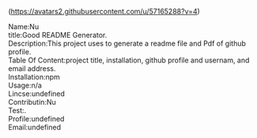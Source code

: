 (https://avatars2.githubusercontent.com/u/57165288?v=4)
      
  Name:Nu  
        title:Good README Generator.  
        Description:This project uses to generate a readme file and Pdf of github profile.  
        Table Of Content:project title, installation, github profile and usernam, and email address.  
        Installation:npm  
        Usage:n/a  
        Lincse:undefined  
        Contributin:Nu  
        Test:.  
        Profile:undefined  
        Email:undefined